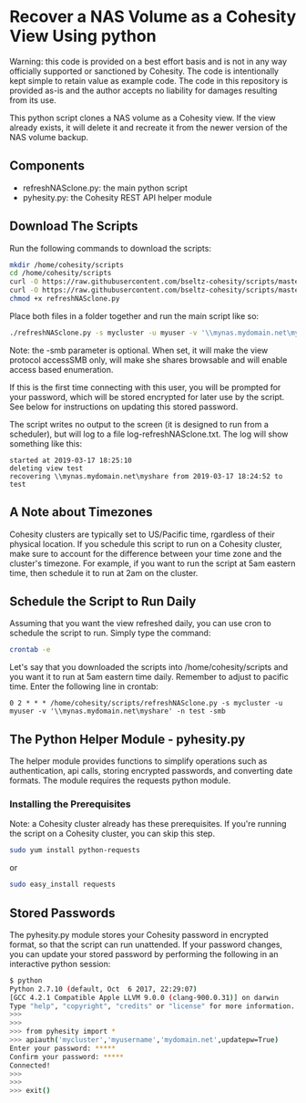 # Recover a NAS Volume as a Cohesity View Using python

Warning: this code is provided on a best effort basis and is not in any way officially supported or sanctioned by Cohesity. The code is intentionally kept simple to retain value as example code. The code in this repository is provided as-is and the author accepts no liability for damages resulting from its use.

This python script clones a NAS volume as a Cohesity view. If the view already exists, it will delete it and recreate it from the newer version of the NAS volume backup.

## Components

* refreshNASclone.py: the main python script
* pyhesity.py: the Cohesity REST API helper module

## Download The Scripts

Run the following commands to download the scripts:

```bash
mkdir /home/cohesity/scripts
cd /home/cohesity/scripts
curl -O https://raw.githubusercontent.com/bseltz-cohesity/scripts/master/python/refreshNASclone/refreshNASclone.py
curl -O https://raw.githubusercontent.com/bseltz-cohesity/scripts/master/python/refreshNASclone/pyhesity.py
chmod +x refreshNASclone.py
```

Place both files in a folder together and run the main script like so:

```bash
./refreshNASclone.py -s mycluster -u myuser -v '\\mynas.mydomain.net\myshare' -n test [ - smb ]
```

Note: the -smb parameter is optional. When set, it will make the view protocol accessSMB only, will make she shares browsable and will enable access based enumeration.

If this is the first time connecting with this user, you will be prompted for your password, which will be stored encrypted for later use by the script. See below for instructions on updating this stored password.

The script writes no output to the screen (it is designed to run from a scheduler), but will log to a file log-refreshNASclone.txt. The log will show something like this:

```text
started at 2019-03-17 18:25:10
deleting view test
recovering \\mynas.mydomain.net\myshare from 2019-03-17 18:24:52 to test
```

## A Note about Timezones

Cohesity clusters are typically set to US/Pacific time, rgardless of their physical location. If you schedule this script to run on a Cohesity cluster, make sure to account for the difference between your time zone and the cluster's timezone. For example, if you want to run the script at 5am eastern time, then schedule it to run at 2am on the cluster.

## Schedule the Script to Run Daily

Assuming that you want the view refreshed daily, you can use cron to schedule the script to run. Simply type the command:

```bash
crontab -e
```

Let's say that you downloaded the scripts into /home/cohesity/scripts and you want it to run at 5am eastern time daily. Remember to adjust to pacific time. Enter the following line in crontab:

```text
0 2 * * * /home/cohesity/scripts/refreshNASclone.py -s mycluster -u myuser -v '\\mynas.mydomain.net\myshare' -n test -smb
```

## The Python Helper Module - pyhesity.py

The helper module provides functions to simplify operations such as authentication, api calls, storing encrypted passwords, and converting date formats. The module requires the requests python module.

### Installing the Prerequisites

Note: a Cohesity cluster already has these prerequisites. If you're running the script on a Cohesity cluster, you can skip this step.

```bash
sudo yum install python-requests
```

or

```bash
sudo easy_install requests
```

## Stored Passwords

The pyhesity.py module stores your Cohesity password in encrypted format, so that the script can run unattended. If your password changes, you can update your stored password by performing the following in an interactive python session:

```bash
$ python
Python 2.7.10 (default, Oct  6 2017, 22:29:07)
[GCC 4.2.1 Compatible Apple LLVM 9.0.0 (clang-900.0.31)] on darwin
Type "help", "copyright", "credits" or "license" for more information.
>>>
>>>
>>> from pyhesity import *
>>> apiauth('mycluster','myusername','mydomain.net',updatepw=True)
Enter your password: *****
Confirm your password: *****
Connected!
>>>
>>>
>>> exit()
```
